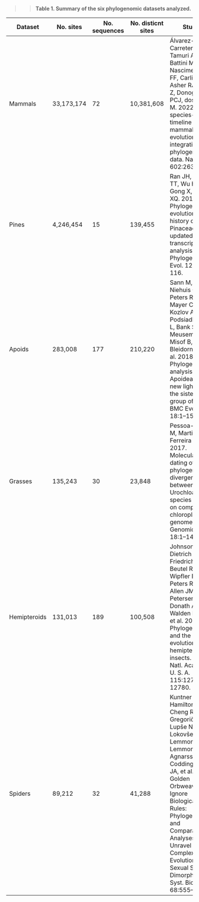 >>**Table 1. Summary of the six phylogenomic datasets analyzed.**

| Dataset | No. sites | No. sequences | No. disticnt sites | Study |
|---------|-----------|---------------|--------------------|-------|
| Mammals | 33,173,174 | 72 | 10,381,608 | Álvarez-Carretero S, Tamuri AU, Battini M, Nascimento FF, Carlisle E, Asher RJ, Yang Z, Donoghue PCJ, dos Reis M. 2022. A species-level timeline of mammal evolution integrating phylogenomic data. Nature 602:263–267. |
| Pines | 4,246,454 | 15 | 139,455 | Ran JH, Shen TT, Wu H, Gong X, Wang XQ. 2018. Phylogeny and evolutionary history of Pinaceae updated by transcriptomic analysis. Mol. Phylogenet. Evol. 129:106–116. |
| Apoids | 283,008 | 177 | 210,220 | Sann M, Niehuis O, Peters RS, Mayer C, Kozlov A, Podsiadlowski L, Bank S, Meusemann K, Misof B, Bleidorn C, et al. 2018. Phylogenomic analysis of Apoidea sheds new light on the sister group of bees. BMC Evol. Biol. 18:1–15. |
| Grasses | 135,243 | 30 | 23,848 | Pessoa-Filho M, Martins AM, Ferreira ME. 2017. Molecular dating of phylogenetic divergence between Urochloa species based on complete chloroplast genomes. BMC Genomics 18:1–14. |
| Hemipteroids | 131,013 | 189 | 100,508 | Johnson KP, Dietrich CH, Friedrich F, Beutel RG, Wipfler B, Peters RS, Allen JM, Petersen M, Donath A, Walden KKO, et al. 2018. Phylogenomics and the evolution of hemipteroid insects. Proc. Natl. Acad. Sci. U. S. A. 115:12775–12780. |
| Spiders | 89,212 | 32 | 41,288 | Kuntner M, Hamilton CA, Cheng RC, Gregorič M, Lupše N, Lokovšek T, Lemmon EM, Lemmon AR, Agnarsson I, Coddington JA, et al. 2019. Golden Orbweavers Ignore Biological Rules: Phylogenomic and Comparative Analyses Unravel a Complex Evolution of Sexual Size Dimorphism. Syst. Biol. 68:555–572. |
